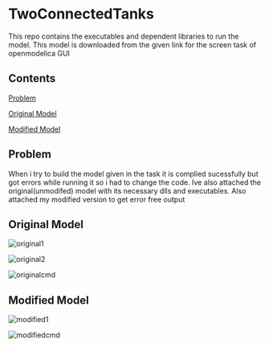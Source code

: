 # TwoConnectedTanks 
This repo contains the executables and dependent libraries to run the model. This model is downloaded from the given link for the screen task of openmodelica GUI

## Contents


[Problem](#problem)

[Original Model](#original-model)

[Modified Model](#modified-model)


## Problem 
When i try to build the model given in the task it is complied sucessfully but got errors while running it so i had to change the code. Ive also attached the original(unmodifed) model with its necessary dlls and executables. Also attached my modified version to get error free output 

## Original Model

![original1](https://github.com/user-attachments/assets/75ed9acf-d4ef-4a84-be0a-6beb36a954fd)

![original2](https://github.com/user-attachments/assets/bca3ad17-977c-4d49-af77-92734f588926)

![originalcmd](https://github.com/user-attachments/assets/fe47a32f-6eb8-47ef-8d6f-0233844ec152)

## Modified Model

![modified1](https://github.com/user-attachments/assets/98e83be1-6538-4586-acfc-4238c62b33a5)

![modifiedcmd](https://github.com/user-attachments/assets/8b28e286-ae5b-4614-9279-e23ca1b5cc5e)

